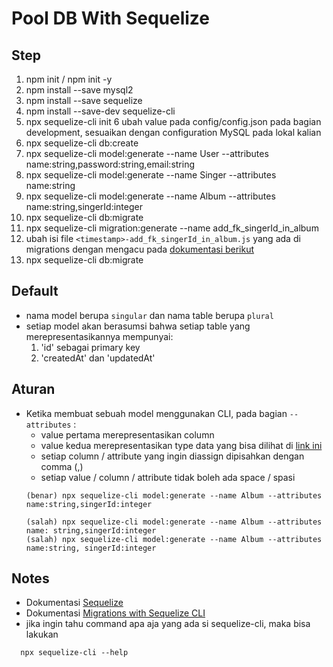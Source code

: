 # Pool DB With Sequelize

## Step

1. npm init / npm init -y
2. npm install --save mysql2
3. npm install --save sequelize
4. npm install --save-dev sequelize-cli
5. npx sequelize-cli init
6 ubah value pada config/config.json pada bagian development, sesuaikan dengan configuration MySQL pada lokal kalian 
7. npx sequelize-cli db:create
8. npx sequelize-cli model:generate --name User --attributes name:string,password:string,email:string
9. npx sequelize-cli model:generate --name Singer --attributes name:string
10. npx sequelize-cli model:generate --name Album --attributes name:string,singerId:integer
11. npx sequelize-cli db:migrate
12. npx sequelize-cli migration:generate --name add_fk_singerId_in_album
13. ubah isi file `<timestamp>-add_fk_singerId_in_album.js` yang ada di migrations dengan mengacu pada [dokumentasi berikut](https://sequelize.org/master/class/lib/dialects/abstract/query-interface.js~QueryInterface.html#instance-method-addConstraint) 
14. npx sequelize-cli db:migrate

## Default
- nama model berupa `singular` dan nama table berupa `plural`
- setiap model akan berasumsi bahwa setiap table yang merepresentasikannya mempunyai:
    1. 'id' sebagai primary key
    2. 'createdAt' dan 'updatedAt'


## Aturan
- Ketika membuat sebuah model menggunakan CLI, pada bagian `--attributes` :
    - value pertama merepresentasikan column 
    - value kedua merepresentasikan type data yang bisa dilihat di [link ini](https://sequelize.org/master/manual/model-basics.html#data-types)
    - setiap column / attribute yang ingin diassign dipisahkan dengan comma (,)
    - setiap value / column / attribute tidak boleh ada space / spasi
    ```
    (benar) npx sequelize-cli model:generate --name Album --attributes name:string,singerId:integer

    (salah) npx sequelize-cli model:generate --name Album --attributes name: string,singerId:integer
    (salah) npx sequelize-cli model:generate --name Album --attributes name:string, singerId:integer
    ```


## Notes
- Dokumentasi [Sequelize](https://sequelize.org/master/manual/getting-started.html)
- Dokumentasi [Migrations with Sequelize CLI](https://sequelize.org/master/manual/migrations.html)
- jika ingin tahu command apa aja yang ada si sequelize-cli, maka bisa lakukan
```
  npx sequelize-cli --help
```